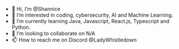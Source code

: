 - 👋 Hi, I’m @Shannice
- 👀 I’m interested in coding, cybersecurity, AI and Machine Learning.
- 🌱 I’m currently learning Java, Javascript, React.js, Typescript and Python.
- 💞️ I’m looking to collaborate on N/A
- 📫 How to reach me on Discord @LadyWhistledown

<!---
Shannice/Shannice is a ✨ special ✨ repository because its `README.md` (this file) appears on your GitHub profile.
You can click the Preview link to take a look at your changes.
--->
